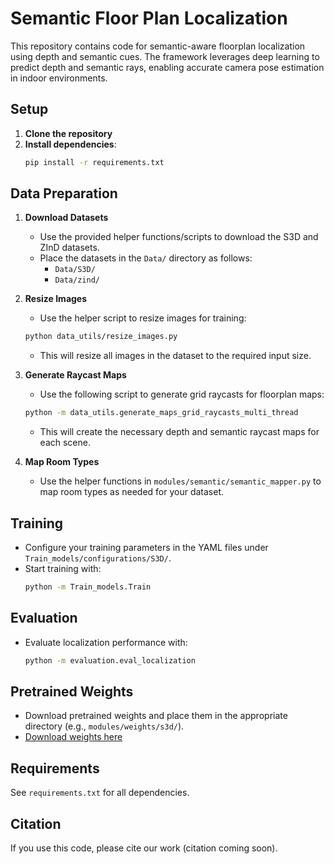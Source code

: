 # Semantic Floor Plan Localization

This repository contains code for semantic-aware floorplan localization using depth and semantic cues. The framework leverages deep learning to predict depth and semantic rays, enabling accurate camera pose estimation in indoor environments.

## Setup

1. **Clone the repository**
2. **Install dependencies**:
   ```bash
   pip install -r requirements.txt
   ```

## Data Preparation

1. **Download Datasets**
   - Use the provided helper functions/scripts to download the S3D and ZInD datasets.
   - Place the datasets in the `Data/` directory as follows:
     - `Data/S3D/`
     - `Data/zind/`

2. **Resize Images**
   - Use the helper script to resize images for training:
   ```bash
   python data_utils/resize_images.py
   ```
   - This will resize all images in the dataset to the required input size.

3. **Generate Raycast Maps**
   - Use the following script to generate grid raycasts for floorplan maps:
   ```bash
   python -m data_utils.generate_maps_grid_raycasts_multi_thread
   ```
   - This will create the necessary depth and semantic raycast maps for each scene.

4. **Map Room Types**
   - Use the helper functions in `modules/semantic/semantic_mapper.py` to map room types as needed for your dataset.

## Training

- Configure your training parameters in the YAML files under `Train_models/configurations/S3D/`.
- Start training with:
  ```bash
  python -m Train_models.Train
  ```

## Evaluation

- Evaluate localization performance with:
  ```bash
  python -m evaluation.eval_localization
  ```

## Pretrained Weights

- Download pretrained weights and place them in the appropriate directory (e.g., `modules/weights/s3d/`).
- [Download weights here](<PLACEHOLDER_FOR_LINK>)

## Requirements

See `requirements.txt` for all dependencies.

## Citation

If you use this code, please cite our work (citation coming soon). 